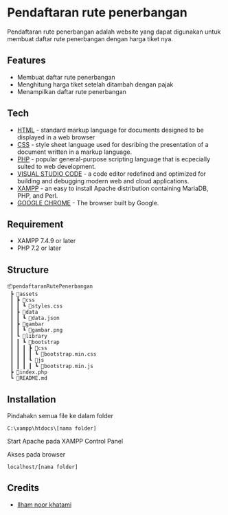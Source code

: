 # Pendaftaran rute penerbangan

Pendaftaran rute penerbangan adalah website yang dapat digunakan untuk membuat daftar rute penerbangan dengan harga tiket nya. 

## Features
- Membuat daftar rute penerbangan
- Menghitung harga tiket setelah ditambah dengan pajak
- Menampilkan daftar rute penerbangan

## Tech
* [HTML](https://developer.mozilla.org/en-US/docs/Web/HTML) - standard markup language for documents designed to be displayed in a web browser
* [CSS](https://developer.mozilla.org/en-US/docs/Web/CSS) - style sheet language used for desribing the presentation of a document written in a markup language.
* [PHP](https://www.php.net/) - popular general-purpose scripting language that is ecpecially suited to web development.
* [VISUAL STUDIO CODE](https://code.visualstudio.com/) - a code editor redefined and optimized for building and debugging modern web and cloud applications.
* [XAMPP](https://www.apachefriends.org/download.html) - an easy to install Apache distribution containing MariaDB, PHP, and Perl.
* [GOOGLE CHROME](https://www.google.com/intl/id_id/chrome/) - The browser built by Google.

## Requirement

* XAMPP 7.4.9 or later
* PHP 7.2 or later

## Structure 

```
📦pendaftaranRutePenerbangan
 ┣ 📂assets
 ┃ ┣ 📂css
 ┃ ┃ ┗ 📜styles.css
 ┃ ┣ 📂data
 ┃ ┃ ┗ 📜data.json
 ┃ ┣ 📂gambar
 ┃ ┃ ┗ 📜gambar.png
 ┃ ┗ 📂library
 ┃ ┃ ┗ 📂bootstrap
 ┃ ┃ ┃ ┣ 📂css
 ┃ ┃ ┃ ┃ ┗ 📜bootstrap.min.css
 ┃ ┃ ┃ ┗ 📂js
 ┃ ┃ ┃ ┃ ┗ 📜bootstrap.min.js
 ┣ 📜index.php
 ┗ 📜README.md
```

## Installation

Pindahakn semua file ke dalam folder

    C:\xampp\htdocs\[nama folder]

Start Apache pada XAMPP Control Panel

Akses pada browser

    localhost/[nama folder]

## Credits
- [Ilham noor khatami](https://github.com/ilhamKhatami)
  